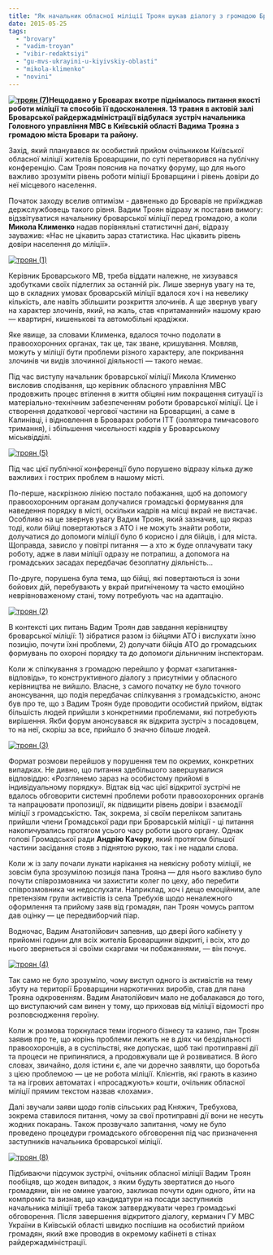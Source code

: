 ```yaml
---
title: "Як начальник обласної міліції Троян шукав діалогу з громадою Броварщини"
date: 2015-05-25
tags: 
  - "brovary"
  - "vadim-troyan"
  - "vibir-redaktsiyi"
  - "gu-mvs-ukrayini-u-kiyivskiy-oblasti"
  - "mikola-klimenko"
  - "novini"
---
```


**[![троян (7)](https://mpz.brovary.org/wp-content/uploads/2015/05/troyan-7.jpg)](https://mpz.brovary.org/wp-content/uploads/2015/05/troyan-7.jpg)Нещодавно у Броварах вкотре піднімалось питання якості роботи міліції та способів її вдосконалення. 13 травня в актовій залі Броварської райдержадміністрації відбулася зустріч начальника Головного управління МВС в Київській області Вадима Трояна з громадою міста Бровари та району.**

Захід, який планувався як особистий прийом очільником Київської обласної міліції жителів Броварщини, по суті перетворився на публічну конференцію. Сам Троян пояснив на початку форуму, що для нього важливо зрозуміти рівень роботи міліції Броварщини і рівень довіри до неї місцевого населення.

Початок заходу вселив оптимізм - давненько до Броварів не приїжджав держслужбовець такого рівня. Вадим Троян відразу ж поставив вимогу: відзвітуватися начальнику броварської міліції перед громадою, а коли **Микола Клименко** надав порівняльні статистичні дані, відразу зауважив: «Нас не цікавить зараз статистика. Нас цікавить рівень довіри населення до міліції».

[![троян (1)](https://mpz.brovary.org/wp-content/uploads/2015/05/troyan-1.jpg)](https://mpz.brovary.org/wp-content/uploads/2015/05/troyan-1.jpg)

Керівник Броварського МВ, треба віддати належне, не хизувався здобутками своїх підлеглих за останній рік. Лише звернув увагу на те, що в складних умовах броварській міліції вдалося хоч і на невелику кількість, але навіть збільшити розкриття злочинів. А ще звернув увагу на характер злочинів, який, на жаль, став «притаманний» нашому краю — квартирні, кишенькові та автомобільні крадіжки.

Яке явище, за словами Клименка, вдалося точно подолати в правоохоронних органах, так це, так зване, кришування. Мовляв, можуть у міліції бути проблеми різного характеру, але покривання злочинів чи видів злочинної діяльності — такого немає.

Під час виступу начальник броварської міліції Микола Клименко висловив сподівання, що керівник обласного управління МВС продовжить процес втілення в життя обіцяні ним покращення ситуації із матеріально-технічним забезпеченням роботи броварської міліції. Це і створення додаткової чергової частини на Броварщині, а саме в Калинівці, і відновлення в Броварах роботи ІТТ (ізолятора тимчасового тримання), і збільшення чисельності кадрів у Броварському міськвідділі.

[![троян (5)](https://mpz.brovary.org/wp-content/uploads/2015/05/troyan-5.jpg)](https://mpz.brovary.org/wp-content/uploads/2015/05/troyan-5.jpg)

Під час цієї публічної конференції було порушено відразу кілька дуже важливих і гострих проблем в нашому місті.

По-перше, наскрізною лінією постало побажання, щоб на допомогу правоохоронним органам долучалися громадські формування для наведення порядку в місті, оскільки кадрів на місці вкрай не вистачає. Особливо на це звернув увагу Вадим Троян, який зазначив, що якраз тоді, коли бійці повертаються з АТО і не можуть знайти роботи, долучатися до допомоги міліції було б корисно і для бійців, і для міста. Щоправда, зависло у повітрі питання — а хто ж буде оплачувати таку роботу, адже в лави міліції одразу не потрапиш, а допомога на громадських засадах передбачає безоплатну діяльність…

По-друге, порушена була тема, що бійці, які повертаються із зони бойових дій, перебувають у вкрай пригніченому та часто емоційно неврівноваженому стані, тому потребують час на адаптацію.

[![троян (2)](https://mpz.brovary.org/wp-content/uploads/2015/05/troyan-2.jpg)](https://mpz.brovary.org/wp-content/uploads/2015/05/troyan-2.jpg)

В контексті цих питань Вадим Троян дав завдання керівництву броварської міліції: 1) зібратися разом із бійцями АТО і вислухати їхню позицію, почути їхні проблеми, 2) долучати бійців АТО до громадських формувань по охороні порядку та до допомоги дільничним інспекторам.

Коли ж спілкування з громадою перейшло у формат «запитання-відповідь», то конструктивного діалогу з присутніми у обласного керівництва не вийшло. Власне, з самого початку не було точного анонсування, що подія передбачає спілкування з громадськістю, анонс був про те, що з Вадим Троян буде проводити особистий прийом, відтак більшість людей прийшли з конкретними проблемами, які потребують вирішення. Якби форум анонсувався як відкрита зустріч з посадовцем, то на неї, скоріш за все, прийшло б значно більше людей.

[![троян (3)](https://mpz.brovary.org/wp-content/uploads/2015/05/troyan-3.jpg)](https://mpz.brovary.org/wp-content/uploads/2015/05/troyan-3.jpg)

Формат розмови перейшов у порушення тем по окремих, конкретних випадках. Не дивно, що питання здебільшого завершувалися відповіддю: «Розглянемо зараз на особистому прийомі в індивідуальному порядку». Відтак від час цієї відкритої зустрічі не вдалось обговорити системні проблеми роботи правоохоронних органів та напрацювати пропозиції, як підвищити рівень довіри і взаємодії міліції з громадськістю. Так, зокрема, зі своїм переліком запитань прийшли члени Громадської ради при Броварській міліції - ці питання накопичувались протягом усього часу роботи цього органу. Однак голові Громадської ради **Андрію Качору**, який протягом більшої частини засідання стояв з піднятою рукою, так і не надали слова.

Коли ж із залу почали лунати нарікання на неякісну роботу міліції, не зовсім була зрозумілою позиція пана Трояна — для нього важливо було почути співрозмовника чи захистити колег по цеху, або перебити співрозмовника чи недослухати. Наприклад, хоч і дещо емоційним, але претензіям групи активістів із села Требухів щодо неналежного оформлення та прийому заяв від громадян, пан Троян чомусь раптом дав оцінку — це передвиборчий піар.

Водночас, Вадим Анатолійович запевнив, що двері його кабінету у прийомні години для всіх жителів Броварщини відкриті, і всіх, хто до нього звернеться зі своїми скаргами чи побажаннями, — він почує.

[![троян (4)](https://mpz.brovary.org/wp-content/uploads/2015/05/troyan-4.jpg)](https://mpz.brovary.org/wp-content/uploads/2015/05/troyan-4.jpg)

Так само не було зрозуміло, чому виступ одного із активістів на тему збуту на території Броварщини наркотичних виробів, став для пана Трояна одкровенням. Вадим Анатолійович мало не добалакався до того, що виступаючий сам винен у тому, що приховав від міліції відомості про розповсюдження героїну.

Коли ж розмова торкнулася теми ігорного бізнесу та казино, пан Троян заявив про те, що корінь проблеми лежить не в діях чи бездіяльності правоохоронців, а в суспільстві, яке допускає, щоб такі протиправні дії та процеси не припинялися, а продовжували ще й розвиватися. В його словах, звичайно, доля істини є, але чи доречно заявляти, що боротьба з цією проблемою — це не робота міліції. Клієнтів, які грають в казино та на ігрових автоматах і «просаджують» кошти, очільник обласної міліції прямим текстом назвав «лохами».

Далі звучали заяви щодо голів сільських рад Княжич, Требухова, зокрема ставилося питання, чому за свої протиправні дії вони не несуть жодних покарань. Також прозвучало запитання, чому не було проведено процедури громадського обговорення під час призначення заступників начальника броварської міліції.

[![троян (8)](https://mpz.brovary.org/wp-content/uploads/2015/05/troyan-8.jpg)](https://mpz.brovary.org/wp-content/uploads/2015/05/troyan-8.jpg)

Підбиваючи підсумок зустрічі, очільник обласної міліції Вадим Троян пообіцяв, що жоден випадок, з яким будуть звертатися до нього громадяни, він не омине увагою, закликав почути один одного, йти на компроміс та визнав, що кандидатури на посади заступників начальника міліції треба також затверджувати через громадські обговорення. Після завершення відкритого діалогу, керманич ГУ МВС України в Київській області швидко поспішив на особистий прийом громадян, який вже проводив в окремому кабінеті в стінах райдержадміністрації.
